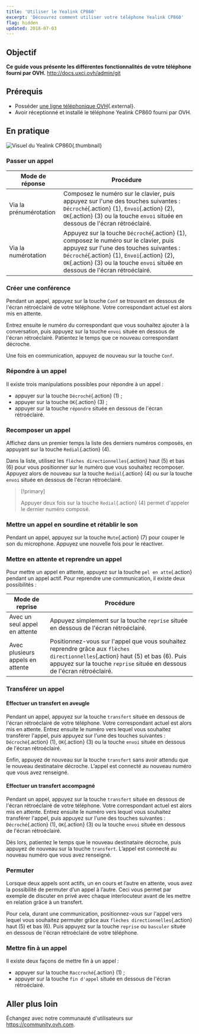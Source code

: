 ```yaml
---
title: 'Utiliser le Yealink CP860'
excerpt: 'Découvrez comment utiliser votre téléphone Yealink CP860'
flag: hidden
updated: 2018-07-03
---
```


## Objectif

**Ce guide vous présente les différentes fonctionnalités de votre téléphone fourni par OVH.**
http://docs.uxci.ovh/admin/git
## Prérequis

- Posséder [une ligne téléphonique OVH](/links/telecom/telephonie){.external}.
- Avoir réceptionné et installé le téléphone Yealink CP860 fourni par OVH.

## En pratique

![Visuel du Yealink CP860](images/cp860.png){.thumbnail}

### Passer un appel

|Mode de réponse|Procédure|
|---|---|
|Via la prénumérotation|Composez le numéro sur le clavier, puis appuyez sur l'une des touches suivantes : `Décroché`{.action} (1), `Envoi`{.action} (2), `OK`{.action} (3) ou la touche `envoi` située en dessous de l'écran rétroéclairé.|
|Via la numérotation|Appuyez sur la touche `Décroché`{.action} (1), composez le numéro sur le clavier, puis appuyez sur l'une des touches suivantes : `Décroché`{.action} (1), `Envoi`{.action} (2), `OK`{.action} (3) ou la touche `envoi` située en dessous de l'écran rétroéclairé.|

### Créer une conférence

Pendant un appel, appuyez sur la touche `Conf` se trouvant en dessous de l'écran rétroéclairé de votre téléphone. Votre correspondant actuel est alors mis en attente.

Entrez ensuite le numéro du correspondant que vous souhaitez ajouter à la conversation, puis appuyez sur la touche `envoi` située en dessous de l'écran rétroéclairé. Patientez le temps que ce nouveau correspondant décroche.

Une fois en communication, appuyez de nouveau sur la touche `Conf`.

### Répondre à un appel

Il existe trois manipulations possibles pour répondre à un appel :

- appuyer sur la touche `Décroché`{.action} (1) ;
- appuyer sur la touche `OK`{.action} (3) ;
- appuyer sur la touche `répondre` située en dessous de l'écran rétroéclairé.

### Recomposer un appel

Affichez dans un premier temps la liste des derniers numéros composés, en appuyant sur la touche `Redial`{.action} (4).

Dans la liste, utilisez les `flèches directionnelles`{.action} haut (5) et bas (6) pour vous positionner sur le numéro que vous souhaitez recomposer. Appuyez alors de nouveau sur la touche `Redial`{.action} (4) ou sur la touche `envoi` située en dessous de l'écran rétroéclairé.

> [!primary]
> 
> Appuyer deux fois sur la touche `Redial`{.action} (4) permet d'appeler le dernier numéro composé.
> 

### Mettre un appel en sourdine et rétablir le son

Pendant un appel, appuyez sur la touche `Mute`{.action} (7) pour couper le son du microphone. Appuyez une nouvelle fois pour le réactiver.

### Mettre en attente et reprendre un appel

Pour mettre un appel en attente, appuyez sur la touche `pel en atte`{.action} pendant un appel actif. Pour reprendre une communication, il existe deux possibilités :

|Mode de reprise|Procédure|
|---|---|
|Avec un seul appel en attente|Appuyez simplement sur la touche `reprise` située en dessous de l'écran rétroéclairé.|
|Avec plusieurs appels en attente|Positionnez-vous sur l'appel que vous souhaitez reprendre grâce aux `flèches directionnelles`{.action} haut (5) et bas (6). Puis appuyez sur la touche `reprise` située en dessous de l'écran rétroéclairé.|

### Transférer un appel

#### Effectuer un transfert en aveugle

Pendant un appel, appuyez sur la touche `transfert` située en dessous de l'écran rétroéclairé de votre téléphone. Votre correspondant actuel est alors mis en attente. Entrez ensuite le numéro vers lequel vous souhaitez transférer l'appel, puis appuyez sur l'une des touches suivantes : `Décroché`{.action} (1), `OK`{.action} (3) ou la touche `envoi` située en dessous de l'écran rétroéclairé.

Enfin, appuyez de nouveau sur la touche `transfert` sans avoir attendu que le nouveau destinataire décroche. L’appel est connecté au nouveau numéro que vous avez renseigné.

#### Effectuer un transfert accompagné

Pendant un appel, appuyez sur la touche `transfert` située en dessous de l'écran rétroéclairé de votre téléphone. Votre correspondant actuel est alors mis en attente. Entrez ensuite le numéro vers lequel vous souhaitez transférer l'appel, puis appuyez sur l'une des touches suivantes : `Décroché`{.action} (1), `OK`{.action} (3) ou la touche `envoi` située en dessous de l'écran rétroéclairé.

Dès lors, patientez le temps que le nouveau destinataire décroche, puis appuyez de nouveau sur la touche `transfert`. L’appel est connecté au nouveau numéro que vous avez renseigné.

### Permuter

Lorsque deux appels sont actifs, un en cours et l’autre en attente, vous avez la possibilité de permuter d’un appel à l’autre. Ceci vous permet par exemple de discuter en privé avec chaque interlocuteur avant de les mettre en relation grâce à un transfert.

Pour cela, durant une communication, positionnez-vous sur l'appel vers lequel vous souhaitez permuter grâce aux `flèches directionnelles`{.action} haut (5) et bas (6). Puis appuyez sur la touche `reprise` ou `basculer` située en dessous de l'écran rétroéclairé de votre téléphone.

### Mettre fin à un appel

Il existe deux façons de mettre fin à un appel :

- appuyer sur la touche `Raccroché`{.action} (1) ;
- appuyer sur la touche `fin d'appel` située en dessous de l'écran rétroéclairé.

## Aller plus loin

Échangez avec notre communauté d'utilisateurs sur <https://community.ovh.com>.
